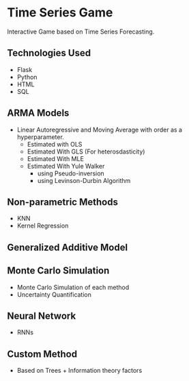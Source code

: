 # Time Series Game

Interactive Game based on Time Series Forecasting.

## Technologies Used
- Flask
- Python
- HTML
- SQL
## ARMA Models
- Linear Autoregressive and Moving Average with order as a hyperparameter.
  - Estimated with OLS
  - Estimated With GLS (For heterosdasticity)
  - Estimated With MLE
  - Estimated With Yule Walker
    - using Pseudo-inversion
    - using Levinson-Durbin Algorithm

## Non-parametric Methods
- KNN
- Kernel Regression

## Generalized Additive Model

## Monte Carlo Simulation
- Monte Carlo Simulation of each method
- Uncertainty Quantification

## Neural Network
- RNNs

## Custom Method
- Based on Trees + Information theory factors
